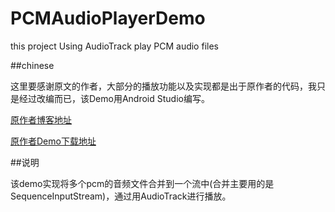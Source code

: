 # PCMAudioPlayerDemo
this project Using AudioTrack play PCM audio files


##chinese

这里要感谢原文的作者，大部分的播放功能以及实现都是出于原作者的代码，我只是经过改编而已，该Demo用Android Studio编写。

[原作者博客地址](http://blog.csdn.net/lancees ) 

[原作者Demo下载地址](http://download.csdn.net/detail/geniuseoe2012/4378393)

##说明

该demo实现将多个pcm的音频文件合并到一个流中(合并主要用的是SequenceInputStream)，通过用AudioTrack进行播放。